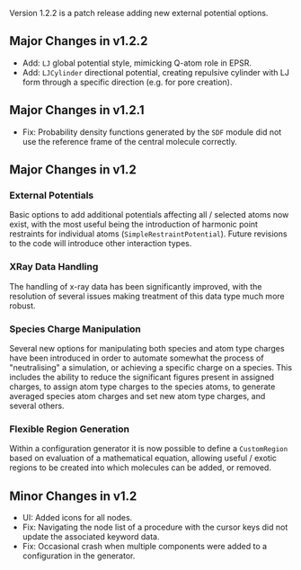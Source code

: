 Version 1.2.2 is a patch release adding new external potential options.

## Major Changes in v1.2.2

- Add: `LJ` global potential style, mimicking Q-atom role in EPSR.
- Add: `LJCylinder` directional potential, creating repulsive cylinder with LJ form through a specific direction (e.g. for pore creation).

## Major Changes in v1.2.1

- Fix: Probability density functions generated by the `SDF` module did not use the reference frame of the central molecule correctly.

## Major Changes in v1.2

### External Potentials

Basic options to add additional potentials affecting all / selected atoms now exist, with the most useful being the introduction of harmonic point restraints for individual atoms (`SimpleRestraintPotential`). Future revisions to the code will introduce other interaction types.

### XRay Data Handling

The handling of x-ray data has been significantly improved, with the resolution of several issues making treatment of this data type much more robust.

### Species Charge Manipulation

Several new options for manipulating both species and atom type charges have been introduced in order to automate somewhat the process of "neutralising" a simulation, or achieving a specific charge on a species. This includes the ability to reduce the significant figures present in assigned charges, to assign atom type charges to the species atoms, to generate averaged species atom charges and set new atom type charges, and several others.

### Flexible Region Generation

Within a configuration generator it is now possible to define a `CustomRegion` based on evaluation of a mathematical equation, allowing useful / exotic regions to be created into which molecules can be added, or removed.

## Minor Changes in v1.2

- UI: Added icons for all nodes.
- Fix: Navigating the node list of a procedure with the cursor keys did not update the associated keyword data.
- Fix: Occasional crash when multiple components were added to a configuration in the generator.
